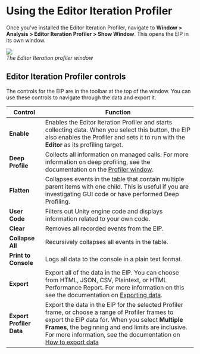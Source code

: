 # Using the Editor Iteration Profiler
Once you’ve installed the Editor Iteration Profiler, navigate to __Window &gt; Analysis &gt; Editor Iteration Profiler &gt; Show Window__. This opens the EIP in its own window. 

![](images/editor-iteration-profiler-window.png) <br/>
*The Editor Iteration profiler window*

## Editor Iteration Profiler controls
The controls for the EIP are in the toolbar at the top of the window. You can use these controls to navigate through the data and export it.

|**Control**|**Function**|
|---|---|
|**Enable**|Enables the Editor Iteration Profiler and starts collecting data. When you select this button, the EIP also enables the Profiler and sets it to run with the __Editor__ as its profiling target.| 
|**Deep Profile**|Collects all information on managed calls. For more information on deep profiling, see the documentation on the [Profiler window](https://docs.unity3d.com/Manual/ProfilerWindow.html#deep-profiling).|
|**Flatten**|Collapses events in the table that contain multiple parent items with one child. This is useful if you are investigating GUI code or have performed Deep Profiling.|
|**User Code**|Filters out Unity engine code and displays information related to your own code.|
|**Clear**|Removes all recorded events from the EIP.|
|**Collapse All**|Recursively collapses all events in the table.|
|**Print to Console**|Logs all data to the console in a plain text format.|
|**Export**|Export all of the data in the EIP. You can choose from HTML, JSON, CSV, Plaintext, or HTML Performance Report. For more information on this see the documentation on [Exporting data](exporting-data.md).|
|**Export Profiler Data**|Export the data in the EIP for the selected Profiler frame, or choose a range of Profiler frames to export the EIP data for. When you select **Multiple Frames**, the beginning and end limits are inclusive. For more information, see the documentation on [How to export data](exporting-data#how-to-export-data.md)|
